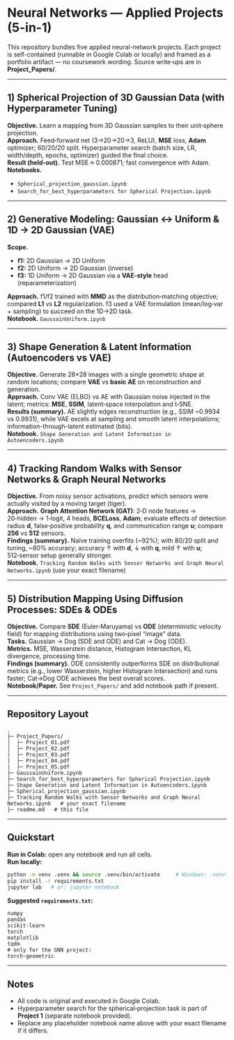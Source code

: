 # Neural Networks — Applied Projects (5-in-1)

This repository bundles five applied neural-network projects. Each project is self-contained (runnable in Google Colab or locally) and framed as a portfolio artifact — no coursework wording. Source write‑ups are in **Project_Papers/**.

---

## 1) Spherical Projection of 3D Gaussian Data (with Hyperparameter Tuning)

**Objective.** Learn a mapping from 3D Gaussian samples to their unit‑sphere projection.  
**Approach.** Feed‑forward net (3→20→20→3, ReLU), **MSE** loss, **Adam** optimizer; 60/20/20 split. Hyperparameter search (batch size, LR, width/depth, epochs, optimizer) guided the final choice.  
**Result (held‑out).** Test MSE ≈ 0.000871; fast convergence with Adam.  
**Notebooks.**
- `Spherical_projection_gaussian.ipynb`
- `Search_for_best_hyperparameters for Spherical Projection.ipynb`

---

## 2) Generative Modeling: Gaussian ↔ Uniform & 1D → 2D Gaussian (VAE)

**Scope.**
- **f1:** 2D Gaussian → 2D Uniform  
- **f2:** 2D Uniform → 2D Gaussian (inverse)  
- **f3:** 1D Uniform → 2D Gaussian via a **VAE‑style** head (reparameterization)

**Approach.** f1/f2 trained with **MMD** as the distribution‑matching objective; compared **L1** vs **L2** regularization. f3 used a VAE formulation (mean/log‑var + sampling) to succeed on the 1D→2D task.  
**Notebook.** `GaussainUniform.ipynb`

---

## 3) Shape Generation & Latent Information (Autoencoders vs VAE)

**Objective.** Generate 28×28 images with a single geometric shape at random locations; compare **VAE** vs **basic AE** on reconstruction and generation.  
**Approach.** Conv VAE (ELBO) vs AE with Gaussian noise injected in the latent; metrics: **MSE**, **SSIM**, latent‑space interpolation and t‑SNE.  
**Results (summary).** AE slightly edges reconstruction (e.g., SSIM ~0.9934 vs 0.9931), while VAE excels at sampling and smooth latent interpolations; information-through-latent estimated (bits).  
**Notebook.** `Shape Generation and Latent Information in Autoencoders.ipynb`

---

## 4) Tracking Random Walks with Sensor Networks & Graph Neural Networks

**Objective.** From noisy sensor activations, predict which sensors were actually visited by a moving target (tiger).  
**Approach.** **Graph Attention Network (GAT)**: 2‑D node features → 20‑hidden → 1‑logit, 4 heads, **BCELoss**, **Adam**; evaluate effects of detection radius **d**, false‑positive probability **q**, and communication range **u**; compare **256** vs **512** sensors.  
**Findings (summary).** Naïve training overfits (~92%); with 80/20 split and tuning, ~80% accuracy; accuracy ↑ with **d**, ↓ with **q**, mild ↑ with **u**; 512‑sensor setup generally stronger.  
**Notebook.** `Tracking Random Walks with Sensor Networks and Graph Neural Networks.ipynb` (use your exact filename)

---

## 5) Distribution Mapping Using Diffusion Processes: SDEs & ODEs

**Objective.** Compare **SDE** (Euler‑Maruyama) vs **ODE** (deterministic velocity field) for mapping distributions using two‑pixel “image” data.  
**Tasks.** Gaussian → Dog (SDE and ODE) and Cat → Dog (ODE).  
**Metrics.** MSE, Wasserstein distance, Histogram Intersection, KL divergence, processing time.  
**Findings (summary).** ODE consistently outperforms SDE on distributional metrics (e.g., lower Wasserstein, higher Histogram Intersection) and runs faster; Cat→Dog ODE achieves the best overall scores.  
**Notebook/Paper.** See `Project_Papers/` and add notebook path if present.

---

## Repository Layout

```
.
├─ Project_Papers/
│  ├─ Project_01.pdf
│  ├─ Project_02.pdf
|  ├─ Project_03.pdf
|  ├─ Project_04.pdf
|  ├─ Project_05.pdf
├─ GaussainUniform.ipynb
├─ Search_for_best_hyperparameters for Spherical Projection.ipynb
├─ Shape Generation and Latent Information in Autoencoders.ipynb
├─ Spherical_projection_gaussian.ipynb
├─ Tracking Random Walks with Sensor Networks and Graph Neural Networks.ipynb   # your exact filename
├─ readme.md   # this file
```

---

## Quickstart

**Run in Colab:** open any notebook and run all cells.  
**Run locally:**
```bash
python -m venv .venv && source .venv/bin/activate     # Windows: .venv\Scripts\Activate
pip install -r requirements.txt
jupyter lab   # or: jupyter notebook
```

**Suggested `requirements.txt`:**
```
numpy
pandas
scikit-learn
torch
matplotlib
tqdm
# only for the GNN project:
torch-geometric
```

---

## Notes

- All code is original and executed in Google Colab.  
- Hyperparameter search for the spherical‑projection task is part of **Project 1** (separate notebook provided).  
- Replace any placeholder notebook name above with your exact filename if it differs.
